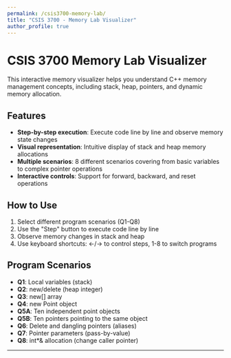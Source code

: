 ```yaml
---
permalink: /csis3700-memory-lab/
title: "CSIS 3700 - Memory Lab Visualizer"
author_profile: true
---
```


# CSIS 3700 Memory Lab Visualizer

This interactive memory visualizer helps you understand C++ memory management concepts, including stack, heap, pointers, and dynamic memory allocation.

## Features

- **Step-by-step execution**: Execute code line by line and observe memory state changes
- **Visual representation**: Intuitive display of stack and heap memory allocations
- **Multiple scenarios**: 8 different scenarios covering from basic variables to complex pointer operations
- **Interactive controls**: Support for forward, backward, and reset operations

## How to Use

1. Select different program scenarios (Q1-Q8)
2. Use the "Step" button to execute code line by line
3. Observe memory changes in stack and heap
4. Use keyboard shortcuts: ←/→ to control steps, 1-8 to switch programs

## Program Scenarios

- **Q1**: Local variables (stack)
- **Q2**: new/delete (heap integer)
- **Q3**: new[] array
- **Q4**: new Point object
- **Q5A**: Ten independent point objects
- **Q5B**: Ten pointers pointing to the same object
- **Q6**: Delete and dangling pointers (aliases)
- **Q7**: Pointer parameters (pass-by-value)
- **Q8**: int*& allocation (change caller pointer)

---

<div id="memory-lab-container"></div>

<!-- Load Tailwind CSS for styling -->
<script src="https://cdn.tailwindcss.com"></script>

<!-- Load React and Babel first -->
<script src="https://unpkg.com/react@18/umd/react.development.js"></script>
<script src="https://unpkg.com/react-dom@18/umd/react-dom.development.js"></script>
<script src="https://unpkg.com/@babel/standalone/babel.min.js"></script>

<script type="text/babel">
const { useState, useRef, useMemo, useEffect } = React;

// ---------- helpers ----------
const toHex = (n) => (n === null || n === undefined) ? "" : "0x" + n.toString(16).toUpperCase();
const deep = (obj) => JSON.parse(JSON.stringify(obj));

class MemoryModel {
  constructor() {
    this.nextStack = 0x9000;   // stack grows downward (visual only)
    this.nextHeap  = 0x100000; // heap grows upward (visual only)
    this.stack = {};           // name -> {addr, type, value, meta}
    this.heap = [];            // {addr, size, label, freed, content}
    this.snapshots = [];       // {title, desc, notes[], stack, heap}
  }
  // ----- stack ops -----
  allocStack(name, type, value, meta={}){
    const addr = this.nextStack; this.nextStack -= 0x10;
    this.stack[name] = { addr, type, value, meta };
    return addr;
  }
  ensureStack(name, type){ if(!this.stack[name]) this.allocStack(name, type, undefined); }
  setStack(name, value){ if(this.stack[name]) this.stack[name].value = value; }
  setStackMeta(name, meta){ if(this.stack[name]) this.stack[name].meta = { ...(this.stack[name].meta||{}), ...meta }; }

  // ----- heap ops -----
  allocHeap(label, content, size=1){
    const addr = this.nextHeap; this.nextHeap += 0x20;
    this.heap.push({ addr, size, label, freed:false, content });
    return addr;
  }
  findHeap(addr){ return this.heap.find(b=>b.addr===addr); }
  freeHeap(addr){ const b = this.findHeap(addr); if(b) b.freed = true; }

  // ----- snapshot -----
  snapshot(title, desc, notes=[]) {
    const _notes = Array.isArray(notes) ? notes : (notes ? [notes] : []);
    const annotatedStack = Object.fromEntries(Object.entries(this.stack).map(([k,v])=>{
      let extra = {};
      if(v.type === 'pointer' && v.value && v.value !== 'nullptr'){
        const blk = this.findHeap(v.value);
        if(!blk || blk.freed) extra.dangling = true;
      }
      return [k, { ...v, meta:{...(v.meta||{}), ...extra} }];
    }));
    this.snapshots.push({ title, desc, notes:_notes, stack:deep(annotatedStack), heap:deep(this.heap) });
  }
}

// ---------- Program definition helpers ----------
// A Program has: id, name, lines, exec(vm, lineIndex), meta: {question, conclusion}
const prog = (id, name, lines, exec, meta={}) => ({ id, name, lines, exec, ...meta });

// Short Q/A texts per requirement
const QA = {
  Q1: {
    question: "Local variable on the stack: declare int i; print &i; then initialize i=0 and print i and &i. What does this show?",
    conclusion: "An uninitialized local has an indeterminate value; it lives on the stack and is safe to read only after initialization."
  },
  Q2: {
    question: "new allocates on the heap and delete frees it — what happens to the pointer variable before/after?",
    conclusion: "new returns a heap address; delete frees the heap block but does not reset the pointer variable — set it to nullptr."
  },
  Q3: {
    question: "Dynamic array with new[]: are a[i] and *(a+i) equivalent, and how should it be freed?",
    conclusion: "A dynamic array is contiguous; a[i] ≡ *(a+i); arrays must be freed with delete[]."
  },
  Q4: {
    question: "Dynamic object: confirm (*p).member ≡ p->member; what must be done after delete?",
    conclusion: "(*p).member and p->member are equivalent; after delete, null the pointer to avoid dangling."
  },
  Q5A: {
    question: "Ten points with the same coordinates as independent objects: do changes propagate? How to free?",
    conclusion: "Same values, different objects → different addresses; changes don't propagate; delete each and then null pointers."
  },
  Q5B: {
    question: "Ten pointers aliasing the same object: do changes propagate? What happens after a single delete?",
    conclusion: "All pointers share one address; any change is seen by all; after delete they all dangle and must be nulled."
  },
  Q6: {
    question: "In an aliasing scenario, what exactly does delete remove, and what remains?",
    conclusion: "Delete frees only the heap block; aliasing pointer variables retain the old address (dangling) until you clear them."
  },
  Q7: {
    question: "Pointer parameter passed by value vs. modifying through the pointer — which affects the caller?",
    conclusion: "Reassigning the parameter doesn't change the caller's binding; dereferencing modifies the caller's object; beware leaks."
  },
  Q8: {
    question: "Pointer-by-reference (int*&): can a function change the caller's pointer to a new allocation?",
    conclusion: "Passing a pointer by reference (T*&) or returning a pointer changes the caller's binding; remember delete[]."
  }
};

// ----- Q1 -----
const Q1 = prog(
  'Q1','Q1 Local variable (stack)',
  [ 'int i;', 'i = 0;' ],
  (vm, i) => {
    if(i===0){ vm.allocStack('i','int','(uninitialized)',{warning:'Do not read before init (UB).'}); vm.snapshot('Q1 • int i;','Local variable on the stack (uninitialized).'); }
    if(i===1){ vm.setStack('i',0); vm.snapshot('Q1 • i = 0;','After initialization we can safely read i.'); }
  }, QA.Q1
);

// ----- Q2 -----
const Q2 = prog(
  'Q2','Q2 new/delete (heap int)',
  [ 'int* p1;', 'p1 = nullptr;', 'p1 = new int;', '*p1 = 20;', 'delete p1;', 'p1 = nullptr;' ],
  (vm, i) => {
    if(i===0){ vm.allocStack('p1','pointer','(indeterminate)'); vm.snapshot('Q2 • int* p1;','Uninitialized pointer (do not dereference).'); }
    if(i===1){ vm.setStack('p1','nullptr'); vm.snapshot('Q2 • p1 = nullptr;','Safe null pointer.'); }
    if(i===2){ const h = vm.allocHeap('int',0); vm.setStack('p1',h); vm.snapshot('Q2 • p1 = new int;','Heap int allocated; p1 holds its address.'); }
    if(i===3){ const h = vm.stack['p1'].value; vm.findHeap(h).content = 20; vm.snapshot('Q2 • *p1 = 20;','Write through pointer.'); }
    if(i===4){ const h = vm.stack['p1'].value; vm.freeHeap(h); vm.snapshot('Q2 • delete p1;','Heap freed; p1 still holds old address → dangling.'); }
    if(i===5){ vm.setStack('p1','nullptr'); vm.snapshot('Q2 • p1 = nullptr;','Now safe.'); }
  }, QA.Q2
);

// ----- Q3 -----
const Q3 = prog(
  'Q3','Q3 new[] array',
  [ 'int* a;', 'a = new int[4]{0,0,0,0};', 'a[2] = 20;', 'delete[] a;', 'a = nullptr;' ],
  (vm, i) => {
    if(i===0){ vm.allocStack('a','pointer','(indeterminate)'); vm.snapshot('Q3 • int* a;','Pointer for dynamic array.'); }
    if(i===1){ const base = vm.allocHeap('int[4]',[0,0,0,0],4); vm.setStack('a',base); vm.snapshot('Q3 • a = new int[4]{0,0,0,0};','a points to first element; block is contiguous.'); }
    if(i===2){ const base = vm.stack['a'].value; vm.findHeap(base).content[2] = 20; vm.snapshot('Q3 • a[2] = 20;','Indexing writes to the 3rd slot.'); }
    if(i===3){ const base = vm.stack['a'].value; vm.freeHeap(base); vm.snapshot('Q3 • delete[] a;','Array freed; a dangling.'); }
    if(i===4){ vm.setStack('a','nullptr'); vm.snapshot('Q3 • a = nullptr;','Now safe.'); }
  }, QA.Q3
);

// ----- Q4 -----
const Q4 = prog(
  'Q4','Q4 new Point / ->',
  [ 'Point* p;', 'p = new Point{1.0, 2.0};', '(*p).x; p->y;', 'delete p;', 'p = nullptr;' ],
  (vm, i) => {
    if(i===0){ vm.allocStack('p','pointer','(indeterminate)'); vm.snapshot('Q4 • Point* p;','Pointer to object.'); }
    if(i===1){ const addr = vm.allocHeap('Point',{x:1.0,y:2.0}); vm.setStack('p',addr); vm.snapshot('Q4 • p = new Point{1.0,2.0};','Heap object with x=1.0, y=2.0.'); }
    if(i===2){ vm.snapshot('Q4 • (*p).x; p->y;','Both syntaxes access the same object members.'); }
    if(i===3){ const addr = vm.stack['p'].value; vm.freeHeap(addr); vm.snapshot('Q4 • delete p;','Object freed; p dangling.'); }
    if(i===4){ vm.setStack('p','nullptr'); vm.snapshot('Q4 • p = nullptr;','Now safe.'); }
  }, QA.Q4
);

// ----- Q5A -----
const Q5A = prog(
  'Q5A','Q5A Ten points (independent)',
  [
    'Point* arrA[10];',
    ...Array.from({length:10},(_,i)=>`arrA[${i}] = new Point{1.0, 2.0};`),
    'arrA[0]->x = 100;',
    ...Array.from({length:10},(_,i)=>`delete arrA[${i}];`),
    ...Array.from({length:10},(_,i)=>`arrA[${i}] = nullptr;`),
  ],
  (vm, i) => {
    if(i===0){ vm.snapshot('Q5A • Point* arrA[10];','Ten pointers to independent Points.'); return; }
    if(i>=1 && i<=10){ const k = i-1; const addr = vm.allocHeap('Point',{x:1.0,y:2.0}); vm.allocStack(`arrA[${k}]`,'pointer',addr); vm.snapshot(`Q5A • arrA[${k}] = new Point{1.0,2.0};`,'Different addresses for each element.'); return; }
    if(i===11){ const a0 = vm.stack['arrA[0]'].value; vm.findHeap(a0).content.x = 100.0; vm.snapshot('Q5A • arrA[0]->x = 100;','Only arrA[0] changes.'); return; }
    if(i>=12 && i<=21){ const k=i-12; const addr = vm.stack[`arrA[${k}]`].value; vm.freeHeap(addr); vm.snapshot(`Q5A • delete arrA[${k}];`,'Freed one object.'); return; }
    if(i>=22 && i<=31){ const k=i-22; vm.setStack(`arrA[${k}]`,'nullptr'); vm.snapshot(`Q5A • arrA[${k}] = nullptr;`,'Pointer cleared.'); return; }
  }, QA.Q5A
);

// ----- Q5B -----
const Q5B = prog(
  'Q5B','Q5B Ten pointers (aliasing one object)',
  [
    'Point* shared = new Point{1.0, 2.0};',
    ...Array.from({length:10},(_,i)=>`arrB[${i}] = shared;`),
    'arrB[3]->x = 200;',
    'delete shared;',
    ...Array.from({length:10},(_,i)=>`arrB[${i}] = nullptr;`),
  ],
  (vm, i) => {
    if(i===0){ const addr = vm.allocHeap('Point',{x:1.0,y:2.0}); vm.allocStack('shared','pointer',addr); vm.snapshot('Q5B • shared = new Point{1.0,2.0};','One object to be shared by many pointers.'); return; }
    if(i>=1 && i<=10){ const k=i-1; vm.allocStack(`arrB[${k}]`,'pointer', vm.stack['shared'].value); vm.snapshot(`Q5B • arrB[${k}] = shared;`,'All addresses equal.'); return; }
    if(i===11){ const addr = vm.stack['shared'].value; vm.findHeap(addr).content.x = 200.0; vm.snapshot('Q5B • arrB[3]->x = 200;','All aliases observe x=200.'); return; }
    if(i===12){ const addr = vm.stack['shared'].value; vm.freeHeap(addr); vm.snapshot('Q5B • delete shared;','Object freed; all arrB pointers now dangling.'); return; }
    if(i>=13 && i<=22){ const k=i-13; vm.setStack(`arrB[${k}]`,'nullptr'); vm.snapshot(`Q5B • arrB[${k}] = nullptr;`,'Pointer cleared.'); return; }
  }, QA.Q5B
);

// ----- Q6 -----
const Q6 = prog(
  'Q6','Q6 delete & dangling (aliases)',
  [ 'Point* alias[3];', 'shared = new Point{3.0,3.0};', 'alias[0] = shared;', 'alias[1] = shared;', 'alias[2] = shared;', 'delete shared;', 'alias[0] = alias[1] = alias[2] = nullptr;' ],
  (vm, i) => {
    if(i===0){ vm.snapshot('Q6 • alias[3]','Three alias pointers.'); }
    if(i===1){ const a = vm.allocHeap('Point',{x:3.0,y:3.0}); vm.allocStack('shared','pointer',a); vm.snapshot('Q6 • shared = new Point{3.0,3.0};'); }
    if(i===2){ vm.allocStack('alias[0]','pointer', vm.stack['shared'].value); vm.snapshot('Q6 • alias[0] = shared;'); }
    if(i===3){ vm.allocStack('alias[1]','pointer', vm.stack['shared'].value); vm.snapshot('Q6 • alias[1] = shared;'); }
    if(i===4){ vm.allocStack('alias[2]','pointer', vm.stack['shared'].value); vm.snapshot('Q6 • alias[2] = shared;'); }
    if(i===5){ const addr = vm.stack['shared'].value; vm.freeHeap(addr); vm.snapshot('Q6 • delete shared;','Aliases are now dangling.'); }
    if(i===6){ vm.setStack('alias[0]','nullptr'); vm.setStack('alias[1]','nullptr'); vm.setStack('alias[2]','nullptr'); vm.snapshot('Q6 • null all aliases','Cleared.'); }
  }, QA.Q6
);

// ----- Q7 -----
const Q7 = prog(
  'Q7','Q7 pointer parameter (pass-by-value)',
  [ 'int* p = new int(80);', 'reassign_param(p); // q = new int(42);', 'set_through_pointer(p); // *p = 42;', 'delete p;', 'p = nullptr;' ],
  (vm, i) => {
    if(i===0){ const a = vm.allocHeap('int',80); vm.allocStack('p','pointer',a); vm.snapshot('Q7 • int* p = new int(80);'); }
    if(i===1){ /* reassign_param copies pointer and rebinds the copy */ vm.allocHeap('int',42); vm.snapshot('Q7 • reassign_param(p)','Parameter reassigned internally; caller p unchanged.'); }
    if(i===2){ const a = vm.stack['p'].value; vm.findHeap(a).content = 42; vm.snapshot('Q7 • set_through_pointer(p)','The object pointed by p is modified to 42.'); }
    if(i===3){ const a = vm.stack['p'].value; vm.freeHeap(a); vm.snapshot('Q7 • delete p','Freed; p dangling.'); }
    if(i===4){ vm.setStack('p','nullptr'); vm.snapshot('Q7 • p = nullptr','Safe.'); }
  }, QA.Q7
);

// ----- Q8 -----
const Q8 = prog(
  'Q8','Q8 int*& allocate (change caller pointer)',
  [ 'int* ages = nullptr;', 'allocate_int_array(ages, 5);', 'delete[] ages;', 'ages = nullptr;' ],
  (vm, i) => {
    if(i===0){ vm.allocStack('ages','pointer','nullptr'); vm.snapshot('Q8 • int* ages = nullptr;'); }
    if(i===1){ const arr = vm.allocHeap('int[n]',[0,0,0,0,0],5); vm.setStack('ages',arr); vm.snapshot('Q8 • allocate_int_array(ages,5)','Pointer-by-reference changes caller binding.'); }
    if(i===2){ const arr = vm.stack['ages'].value; vm.freeHeap(arr); vm.snapshot('Q8 • delete[] ages;','Freed; ages dangling.'); }
    if(i===3){ vm.setStack('ages','nullptr'); vm.snapshot('Q8 • ages = nullptr;','Safe.'); }
  }, QA.Q8
);

const PROGRAMS = [Q1,Q2,Q3,Q4,Q5A,Q5B,Q6,Q7,Q8];

// ---------- Hooks ----------
function useProgram(id){
  const program = useMemo(()=> PROGRAMS.find(p=>p.id===id) || PROGRAMS[0], [id]);
  const vmRef = useRef(new MemoryModel());
  const [idx, setIdx] = useState(-1); // -1 means before first line
  const reset = ()=>{ vmRef.current = new MemoryModel(); setIdx(-1); };
  const step = ()=>{ if(idx+1 < program.lines.length){ const vm = vmRef.current; const next = idx+1; program.exec(vm, next); setIdx(next); } };
  const back = ()=>{ if(idx>=0) setIdx(idx-1); };
  const snapshots = vmRef.current.snapshots;
  const currentSnap = (idx>=0 && idx < snapshots.length) ? snapshots[idx] : null;
  const atFinal = idx+1 === program.lines.length;
  return { program, idx, step, back, reset, currentSnap, atFinal };
}

// ---------- UI components ----------
function CodeView({lines, current}){
  return (
    <div className="rounded-2xl border bg-white/90 shadow-sm overflow-hidden">
      <div className="px-3 py-2 text-xs text-slate-600 border-b bg-slate-50">Code (execute one line at a time)</div>
      <pre className="m-0 p-3 text-sm leading-6 font-mono whitespace-pre-wrap">
        {lines.map((ln,i)=> (
          <div key={i} className={`flex gap-3 ${i===current? 'bg-yellow-100' : ''}`}>
            <span className="w-8 text-right text-slate-400 select-none">{i+1}</span>
            <span className="flex-1">{ln}</span>
          </div>
        ))}
      </pre>
    </div>
  );
}

function StackView({stack}){
  const items = Object.entries(stack).sort((a,b)=>b[1].addr - a[1].addr);
  return (
    <div className="space-y-2">
      {items.length===0 && <div className="text-sm text-gray-500">(empty)</div>}
      {items.map(([name,v])=>{
        const addr = toHex(v.addr);
        const isPtr = v.type==='pointer';
        const dangling = v.meta?.dangling;
        return (
          <div key={name} className={`rounded-xl p-3 border shadow-sm bg-white/70 ${dangling? 'border-red-500 ring-1 ring-red-400': 'border-gray-200'}`}>
            <div className="flex justify-between text-sm font-mono">
              <span className="font-semibold">{name}</span>
              <span className="text-gray-500">{addr}</span>
            </div>
            <div className="mt-1 text-sm font-mono">
              {!isPtr && <span>value: <span className="font-semibold">{String(v.value)}</span></span>}
              {isPtr && (
                <span>pointer → <span className={`font-semibold ${dangling? 'text-red-600': 'text-blue-700'}`}>
                  {v.value==='nullptr' ? 'nullptr' : toHex(v.value)}
                </span>{dangling && <span className="ml-2 text-red-600">(dangling)</span>}</span>
              )}
            </div>
            {v.meta?.warning && <div className="mt-1 text-xs text-amber-700">⚠︎ {v.meta.warning}</div>}
          </div>
        )
      })}
    </div>
  );
}

function HeapView({heap}){
  return (
    <div className="grid grid-cols-1 gap-2">
      {heap.length===0 && <div className="text-sm text-gray-500">(no allocations)</div>}
      {heap.map(b=>{
        const addr = toHex(b.addr);
        const freed = b.freed;
        return (
          <div key={addr} className={`rounded-2xl p-3 border shadow-sm ${freed? 'bg-gray-100 border-gray-300 opacity-75' : 'bg-emerald-50 border-emerald-200'}`}>
            <div className="flex justify-between text-sm font-mono">
              <span className="font-semibold">{b.label}</span>
              <span className="text-gray-600">{addr}</span>
            </div>
            <div className="mt-1 text-sm font-mono">
              {!Array.isArray(b.content) && typeof b.content === 'object' ? (
                <div className="flex gap-3 flex-wrap">{Object.entries(b.content).map(([k,v])=> (
                  <div key={k} className="px-2 py-0.5 rounded bg-white border text-gray-800">{k}: {String(v)}</div>
                ))}</div>
              ) : Array.isArray(b.content) ? (
                <div className="flex flex-wrap gap-1">{b.content.map((v,i)=> (
                  <div key={i} className="px-2 py-0.5 rounded bg-white border text-gray-800">[{i}] {String(v)}</div>
                ))}</div>
              ) : (
                <div className="px-2 py-0.5 rounded bg-white border inline-block">{String(b.content)}</div>
              )}
            </div>
            {freed && <div className="mt-1 text-xs text-gray-600">(freed)</div>}
          </div>
        )
      })}
    </div>
  );
}

function Controls({onBack, onStep, onReset, idx, max}){
  return (
    <div className="flex items-center gap-2">
      <button onClick={onBack} disabled={idx<0} className="px-3 py-1.5 rounded-xl border bg-white disabled:opacity-50">← Back</button>
      <button onClick={onStep} disabled={idx+1>=max} className="px-3 py-1.5 rounded-xl bg-gray-900 text-white disabled:opacity-50">Step →</button>
      <button onClick={onReset} className="px-3 py-1.5 rounded-xl border bg-white">Reset</button>
      <div className="ml-2 text-sm">Line <span className="font-semibold">{Math.max(0,idx+1)}</span>/<span>{max}</span></div>
    </div>
  );
}

function MemoryLabVisualizer(){
  const [programId, setProgramId] = useState('Q2'); // default Q2
  const { program, idx, step, back, reset, currentSnap, atFinal } = useProgram(programId);

  // keyboard shortcuts
  useEffect(()=>{
    const onKey = (e)=>{
      if(e.key==='ArrowRight') step();
      if(e.key==='ArrowLeft') back();
      const order = ['Q1','Q2','Q3','Q4','Q5A','Q5B','Q6','Q7','Q8'];
      if(/^[1-9]$/.test(e.key)){
        const k = parseInt(e.key,10)-1; const id = order[k]; if(id){ setProgramId(id); reset(); }
      }
    };
    window.addEventListener('keydown', onKey);
    return ()=> window.removeEventListener('keydown', onKey);
  }, [step, back, reset]);

  const max = program.lines.length;
  const stack = currentSnap ? currentSnap.stack : {};
  const heap  = currentSnap ? currentSnap.heap  : [];

  return (
    <div className="min-h-full w-full p-6 bg-gradient-to-b from-slate-50 to-slate-100 text-slate-900">
      <div className="max-w-6xl mx-auto">
        <header className="mb-4">
          <h1 className="text-2xl font-bold">CSIS3700 Memory Lab — Program Mode</h1>
          <p className="text-sm text-slate-600">Execute one line at a time; see stack/heap side by side. Final step reveals the one‑sentence conclusion.</p>
        </header>

        <div className="flex flex-wrap items-center gap-3 mb-4">
          <select value={programId} onChange={(e)=>{ setProgramId(e.target.value); reset(); }} className="px-3 py-2 rounded-xl border bg-white">
            {PROGRAMS.map(p=> <option key={p.id} value={p.id}>{p.name}</option>)}
          </select>
          <Controls onBack={back} onStep={step} onReset={reset} idx={idx} max={max} />
          <div className="ml-auto text-xs text-slate-600">Shortcuts: 1..9 to switch, ←/→ to step</div>
        </div>

        <div className="grid grid-cols-1 lg:grid-cols-2 gap-6">
          <CodeView lines={program.lines} current={idx} />

          <section className="rounded-2xl bg-white/80 backdrop-blur border p-4 shadow-sm">
            <div className="flex items-baseline justify-between mb-3">
              <h2 className="text-lg font-semibold">Stack (simplified)</h2>
              <div className="text-sm text-slate-500">highest → lowest addresses</div>
            </div>
            <StackView stack={stack} />
          </section>
        </div>

        <section className="mt-6 rounded-2xl bg-white/80 backdrop-blur border p-4 shadow-sm">
          <div className="flex items-baseline justify-between mb-3">
            <h2 className="text-lg font-semibold">Heap (allocations)</h2>
            <div className="text-sm text-slate-500">green = live, gray = freed</div>
          </div>
          <HeapView heap={heap} />
        </section>

        <section className="mt-6 grid grid-cols-1 lg:grid-cols-2 gap-6">
          <div className="rounded-2xl bg-white/80 border p-4 shadow-sm">
            <div className="text-sm font-semibold mb-1">Question</div>
            <div className="text-sm text-slate-700">{program.question}</div>
          </div>
          <div className={`rounded-2xl border p-4 shadow-sm ${atFinal? 'bg-emerald-50 border-emerald-200' : 'bg-slate-50 border-slate-200'}`}>
            <div className="text-sm font-semibold mb-1">One‑sentence conclusion {atFinal? '' : '(revealed at final step)'}</div>
            <div className={`text-sm ${atFinal? 'text-emerald-900' : 'text-slate-500'}`}>{atFinal? program.conclusion : '—'}</div>
          </div>
        </section>

        {currentSnap && (
          <section className="mt-6 rounded-2xl bg-white/80 border p-4 shadow-sm">
            <div className="text-sm font-semibold mb-1">{currentSnap.title}</div>
            <div className="text-sm text-slate-700">{currentSnap.desc}</div>
          </section>
        )}
      </div>
    </div>
  );
}

// Render the component
ReactDOM.render(<MemoryLabVisualizer />, document.getElementById('memory-lab-container'));
</script>
